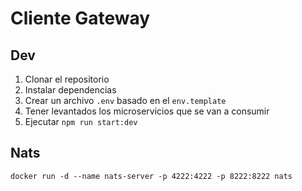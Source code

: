 # Cliente Gateway

## Dev

1. Clonar el repositorio
2. Instalar dependencias
3. Crear un archivo `.env` basado en el `env.template`
4. Tener levantados los microservicios que se van a consumir
5. Ejecutar `npm run start:dev`

## Nats
```
docker run -d --name nats-server -p 4222:4222 -p 8222:8222 nats
```